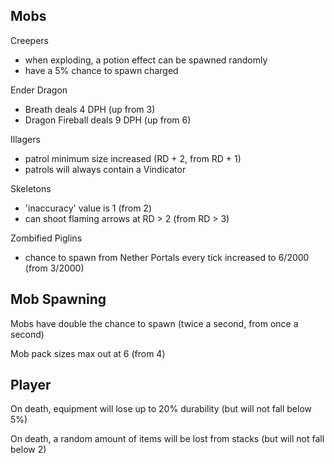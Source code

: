 ## Mobs

Creepers
- when exploding, a potion effect can be spawned randomly
- have a 5% chance to spawn charged

Ender Dragon
- Breath deals 4 DPH (up from 3)
- Dragon Fireball deals 9 DPH (up from 6)

Illagers
- patrol minimum size increased (RD + 2, from RD + 1)
- patrols will always contain a Vindicator

Skeletons
- 'inaccuracy' value is 1 (from 2)
- can shoot flaming arrows at RD > 2 (from RD > 3)

Zombified Piglins
- chance to spawn from Nether Portals every tick increased to 6/2000 (from 3/2000)

## Mob Spawning

Mobs have double the chance to spawn (twice a second, from once a second)

Mob pack sizes max out at 6 (from 4)

## Player

On death, equipment will lose up to 20% durability (but will not fall below 5%)

On death, a random amount of items will be lost from stacks (but will not fall below 2)